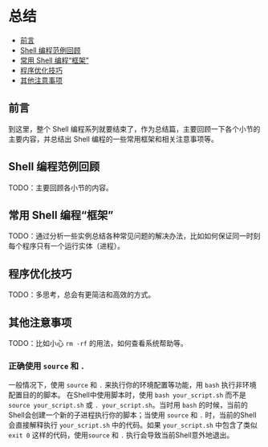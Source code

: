 # 总结

-    [前言](#toc_30143_27506_1)
-    [Shell 编程范例回顾](#toc_30143_27506_2)
-    [常用 Shell 编程“框架”](#toc_30143_27506_3)
-    [程序优化技巧](#toc_30143_27506_4)
-    [其他注意事项](#toc_30143_27506_5)


<span id="toc_30143_27506_1"></span>
## 前言

到这里，整个 Shell 编程系列就要结束了，作为总结篇，主要回顾一下各个小节的主要内容，并总结出 Shell 编程的一些常用框架和相关注意事项等。

<span id="toc_30143_27506_2"></span>
## Shell 编程范例回顾

TODO：主要回顾各小节的内容。

<span id="toc_30143_27506_3"></span>
## 常用 Shell 编程“框架”

TODO：通过分析一些实例总结各种常见问题的解决办法，比如如何保证同一时刻每个程序只有一个运行实体（进程）。

<span id="toc_30143_27506_4"></span>
## 程序优化技巧

TODO：多思考，总会有更简洁和高效的方式。

<span id="toc_30143_27506_5"></span>
## 其他注意事项

TODO：比如小心 `rm -rf` 的用法，如何查看系统帮助等。

### 正确使用 `source` 和 `.`

一般情况下，使用 `source` 和 `.` 来执行你的环境配置等功能，用 `bash` 执行非环境配置目的的脚本。
在Shell中使用脚本时，使用 `bash your_script.sh` 而不是 `source your_script.sh` 或
`. your_script.sh`。当时用 `bash` 的时候，当前的Shell会创建一个新的子进程执行你的脚本；当使用
`source` 和 `.` 时，当前的Shell会直接解释执行 `your_script.sh` 中的代码。如果 `your_script.sh`
中包含了类似 `exit 0` 这样的代码，使用`source` 和 `.` 执行会导致当前Shell意外地退出。

